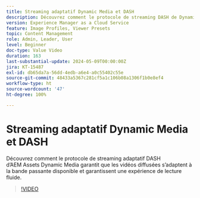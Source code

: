```yaml
---
title: Streaming adaptatif Dynamic Media et DASH
description: Découvrez comment le protocole de streaming DASH de Dynamic Media garantit une lecture vidéo fluide.
version: Experience Manager as a Cloud Service
feature: Image Profiles, Viewer Presets
topic: Content Management
role: Admin, Leader, User
level: Beginner
doc-type: Value Video
duration: 163
last-substantial-update: 2024-05-09T00:00:00Z
jira: KT-15487
exl-id: db65da7a-56dd-4edb-a6e4-a0c55402c55e
source-git-commit: 48433a5367c281cf5a1c106b08a1306f1b0e8ef4
workflow-type: ht
source-wordcount: '47'
ht-degree: 100%

---
```


# Streaming adaptatif Dynamic Media et DASH

Découvrez comment le protocole de streaming adaptatif DASH d’AEM Assets Dynamic Media garantit que les vidéos diffusées s’adaptent à la bande passante disponible et garantissent une expérience de lecture fluide.

>[!VIDEO](https://video.tv.adobe.com/v/3443619/?learn=on&captions=fre_fr)
